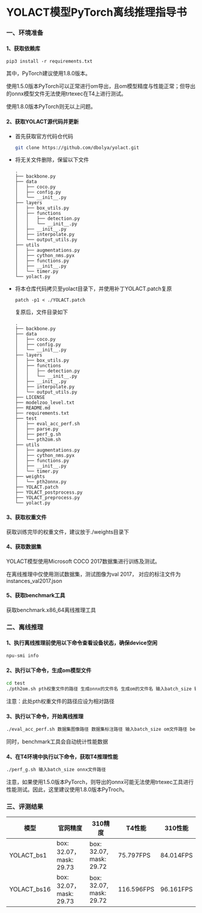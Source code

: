 # YOLACT模型PyTorch离线推理指导书

### 一、环境准备

#### 1、获取依赖库

```shell
pip3 install -r requirements.txt
```

其中，PyTorch建议使用1.8.0版本。

使用1.5.0版本PyTorch可以正常进行om导出，且om模型精度与性能正常；但导出的onnx模型文件无法使用trtexec在T4上进行测试。

使用1.8.0版本PyTorch则无以上问题。

#### 2、获取YOLACT源代码并更新

- 首先获取官方代码仓代码

  ```bash
  git clone https://github.com/dbolya/yolact.git
  ```

- 将无关文件删除，保留以下文件

  ```
  .
  ├── backbone.py
  ├── data
  │   ├── coco.py
  │   ├── config.py
  │   └── __init__.py
  ├── layers
  │   ├── box_utils.py
  │   ├── functions
  │   │   ├── detection.py
  │   │   └── __init__.py
  │   ├── __init__.py
  │   ├── interpolate.py
  │   └── output_utils.py
  ├── utils
  │   ├── augmentations.py
  │   ├── cython_nms.pyx
  │   ├── functions.py
  │   ├── __init__.py
  │   └── timer.py
  └── yolact.py
  ```

- 将本仓库代码拷贝至yolact目录下，并使用补丁YOLACT.patch复原

  ```
  patch -p1 < ./YOLACT.patch
  ```
  
  复原后，文件目录如下
  
  ```
  .
  ├── backbone.py
  ├── data
  │   ├── coco.py
  │   ├── config.py
  │   └── __init__.py
  ├── layers
  │   ├── box_utils.py
  │   ├── functions
  │   │   ├── detection.py
  │   │   └── __init__.py
  │   ├── __init__.py
  │   ├── interpolate.py
  │   └── output_utils.py
  ├── LICENSE
  ├── modelzoo_level.txt
  ├── README.md
  ├── requirements.txt
  ├── test
  │   ├── eval_acc_perf.sh
  │   ├── parse.py
  │   ├── perf_g.sh
  │   └── pth2om.sh
  ├── utils
  │   ├── augmentations.py
  │   ├── cython_nms.pyx
  │   ├── functions.py
  │   ├── __init__.py
  │   └── timer.py
  ├── weights
  │   └── pth2onnx.py
  ├── YOLACT.patch
  ├── YOLACT_postprocess.py
  ├── YOLACT_preprocess.py
  └── yolact.py
  ```

#### 3、获取权重文件

获取训练完毕的权重文件，建议放于./weights目录下

#### 4、获取数据集

YOLACT模型使用Microsoft COCO 2017数据集进行训练及测试。

在离线推理中仅使用测试数据集，测试图像为val 2017， 对应的标注文件为instances_val2017.json

#### 5、获取benchmark工具

获取benchmark.x86_64离线推理工具



### 二、离线推理

#### 1、执行离线推理前使用以下命令查看设备状态，确保device空闲

```bash
npu-smi info
```

#### 2、执行以下命令，生成om模型文件

```bash
cd test
./pth2om.sh pth权重文件的路径 生成onnx的文件名 生成om的文件名 输入batch_size 输入CANN版本号
```

注意：此处pth权重文件的路径应设为相对路径

#### 3、执行以下命令，开始离线推理

```bash
./eval_acc_perf.sh 数据集图像路径 数据集标注路径 输入batch_size om文件路径 benchmark工具路径
```

同时，benchmark工具会自动统计性能数据

#### 4、在T4环境中执行以下命令，获取T4推理性能

```bash
./perf_g.sh 输入batch_size onnx文件路径
```

注意，如果使用1.5.0版本PyTorch，则导出的onnx可能无法使用trtexec工具进行性能测试。因此，这里建议使用1.8.0版本PyTroch。



### 三、评测结果

| 模型        | 官网精度                | 310精度                 | T4性能     | 310性能   |
| ----------- | ----------------------- | ----------------------- | ---------- | --------- |
| YOLACT_bs1  | box: 32.07，mask: 29.73 | box: 32.07, mask: 29.72 | 75.797FPS  | 84.014FPS |
| YOLACT_bs16 | box: 32.07，mask: 29.73 | box: 32.07, mask: 29.72 | 116.596FPS | 96.161FPS |


